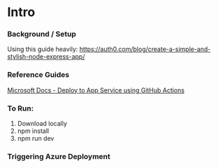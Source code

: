 # Intro

### Background / Setup

Using this guide heavily: https://auth0.com/blog/create-a-simple-and-stylish-node-express-app/

### Reference Guides

[Microsoft Docs - Deploy to App Service using GitHub Actions](https://docs.microsoft.com/en-us/azure/app-service/deploy-github-actions?tabs=applevel)

### To Run:

1. Download locally
2. npm install
3. npm run dev

### Triggering Azure Deployment
